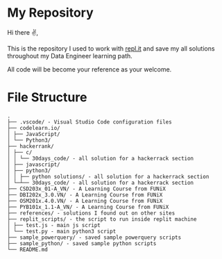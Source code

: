 # My Repository

Hi there ✌,

This is the repository I used to work with [repl.it](repl.it) and save my all solutions throughout my Data Engineer learning path.

All code will be become your reference as your welcome.

# File Structure

```
.
├── .vscode/ - Visual Studio Code configuration files
├── codelearn.io/
│ ├── JavaScript/
│ └── Python3/
├── hackerrank/
│ ├── c/
│ │ └── 30days_code/ - all solution for a hackerrack section
│ ├── javascript/
│ ├── python3/
│ │ ├── python solutions/ - all solution for a hackerrack section
│ └─┴── 30days_code/ - all solution for a hackerrack section
├── CSD203x_01-A_VN/ - A Learning Course from FUNiX
├── DBI202x_3.0.VN/ - A Learning Course from FUNiX
├── OSM201x.4.0.VN/ - A Learning Course from FUNiX
├── PYB101x_1.1-A_VN/ - A Learning Course from FUNiX
├── references/ - solutions I found out on other sites
├── replit_scripts/ - the script to run inside replit machine
│ ├── test.js - main js script
│ └── test.py - main python3 script
├── sample_powerquery/ - saved sample powerquery scripts
├── sample_python/ - saved sample python scripts
└── README.md
```
